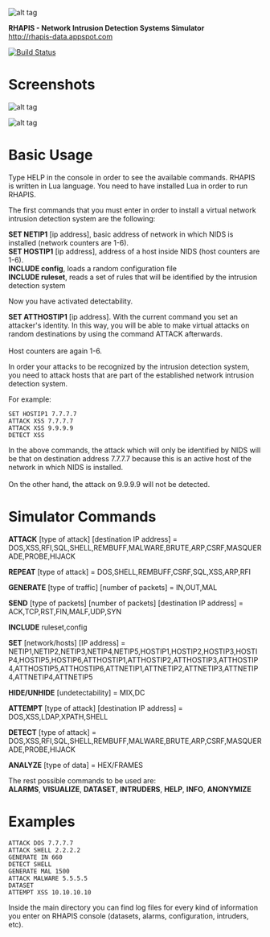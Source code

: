 ![alt tag](http://rhapis-data.appspot.com/hylxewMvLuCRVA4SdeC5FVxH5IB8yeQwNBbodEytie7BOt0MFCUzApSlFxWj81vdw2NehqlbC4dEcilfZJSVl7fllaz6GzdlR2VNll98KEJpK8aGtro11NKjkjLx5QeL3JcCji4BHkWM2LqdyzhfJ4nz9jPzcZEk5vLqIu1eW180VoDaQyaw3wtaX9Oe.png)

<b>RHAPIS - Network Intrusion Detection Systems Simulator</b><br>
http://rhapis-data.appspot.com

[![Build Status](https://travis-ci.org/fsiamp/rhapis.svg?branch=master)](https://travis-ci.org/fsiamp/rhapis)

# Screenshots

![alt tag](https://s9.postimg.org/euz8x1t2n/screen1.png)

![alt tag](https://s10.postimg.org/tqxwx76qx/screen2.png)

# Basic Usage

Type HELP in the console in order to see the available commands. RHAPIS is written in Lua language. You need to have installed Lua in order to run RHAPIS.

The first commands that you must enter in order to install a virtual network intrusion detection system are the following:

<b>SET NETIP1</b> [ip address], basic address of network in which NIDS is installed (network counters are 1-6).<br>
<b>SET HOSTIP1</b> [ip address], address of a host inside NIDS (host counters are 1-6).<Br>
<b>INCLUDE config</b>, loads a random configuration file<br>
<b>INCLUDE ruleset</b>, reads a set of rules that will be identified by the intrusion detection system<br>

Now you have activated detectability.

<b>SET ATTHOSTIP1</b> [ip address]. With the current command you set an attacker's identity. In this way, you will be able to make virtual attacks on random destinations by using the command ATTACK afterwards.<br><Br>Host counters are again 1-6.

In order your attacks to be recognized by the intrusion detection system, you need to attack hosts that are part of the established network intrusion detection system. 

For example:<br>
```
SET HOSTIP1 7.7.7.7
ATTACK XSS 7.7.7.7
ATTACK XSS 9.9.9.9
DETECT XSS
```
In the above commands, the attack which will only be identified by NIDS will be that on destination address 7.7.7.7 because this is an active host of the network in which NIDS is installed. <br><br>On the other hand, the attack on 9.9.9.9 will not be detected.

# Simulator Commands

<b>ATTACK</b> [type of attack] [destination IP address] = DOS,XSS,RFI,SQL,SHELL,REMBUFF,MALWARE,BRUTE,ARP,CSRF,MASQUERADE,PROBE,HIJACK

<b>REPEAT</b> [type of attack] = DOS,SHELL,REMBUFF,CSRF,SQL,XSS,ARP,RFI

<b>GENERATE</b> [type of traffic] [number of packets] = IN,OUT,MAL

<b>SEND</b> [type of packets] [number of packets] [destination IP address] = ACK,TCP,RST,FIN,MALF,UDP,SYN

<b>INCLUDE</b> ruleset,config

<b>SET</b> [network/hosts] [IP address] = NETIP1,NETIP2,NETIP3,NETIP4,NETIP5,HOSTIP1,HOSTIP2,HOSTIP3,HOSTIP4,HOSTIP5,HOSTIP6,ATTHOSTIP1,ATTHOSTIP2,ATTHOSTIP3,ATTHOSTIP4,ATTHOSTIP5,ATTHOSTIP6,ATTNETIP1,ATTNETIP2,ATTNETIP3,ATTNETIP4,ATTNETIP4,ATTNETIP5

<b>HIDE/UNHIDE</b> [undetectability] = MIX,DC

<b>ATTEMPT</b> [type of attack] [destination IP address] = DOS,XSS,LDAP,XPATH,SHELL

<b>DETECT</b> [type of attack] = DOS,XSS,RFI,SQL,SHELL,REMBUFF,MALWARE,BRUTE,ARP,CSRF,MASQUERADE,PROBE,HIJACK

<b>ANALYZE</b> [type of data] = HEX/FRAMES

The rest possible commands to be used are:<br> 
<b>ALARMS</b>, <b>VISUALIZE</b>, <b>DATASET</b>, <b>INTRUDERS</b>, <b>HELP</b>, <b>INFO</b>, <b>ANONYMIZE</b>


# Examples
```
ATTACK DOS 7.7.7.7
ATTACK SHELL 2.2.2.2
GENERATE IN 660
DETECT SHELL
GENERATE MAL 1500
ATTACK MALWARE 5.5.5.5
DATASET
ATTEMPT XSS 10.10.10.10
```
Inside the main directory you can find log files for every kind of information you enter on RHAPIS console (datasets, alarms, configuration, intruders, etc).
